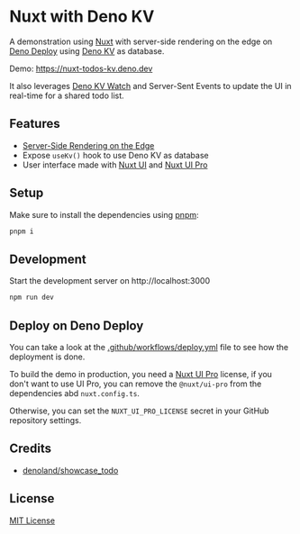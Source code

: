 # Nuxt with Deno KV

A demonstration using [Nuxt](https://nuxt.com) with server-side rendering on the edge on [Deno Deploy](https://deno.com/deploy) using [Deno KV](https://docs.deno.com/kv/manual) as database.

Demo: https://nuxt-todos-kv.deno.dev

It also leverages [Deno KV Watch](https://deno.com/blog/kv-watch) and Server-Sent Events to update the UI in real-time for a shared todo list.


## Features

- [Server-Side Rendering on the Edge](https://nuxt.com/blog/nuxt-on-the-edge)
- Expose `useKv()` hook to use Deno KV as database
- User interface made with [Nuxt UI](https://ui.nuxt.com) and [Nuxt UI Pro](https://ui.nuxt.com/pro)

## Setup

Make sure to install the dependencies using [pnpm](https://pnpm.io/):

```bash
pnpm i
```

## Development

Start the development server on http://localhost:3000

```bash
npm run dev
```

## Deploy on Deno Deploy

You can take a look at the [.github/workflows/deploy.yml](./.github/workflows/deploy.yml) file to see how the deployment is done.

To build the demo in production, you need a [Nuxt UI Pro](https://ui.nuxt.com/pro) license, if you don't want to use UI Pro, you can remove the `@nuxt/ui-pro` from the dependencies abd `nuxt.config.ts`.

Otherwise, you can set the `NUXT_UI_PRO_LICENSE` secret in your GitHub repository settings.

## Credits

- [denoland/showcase_todo](https://github.com/denoland/showcase_todo)

## License

[MIT License](./LICENSE)
